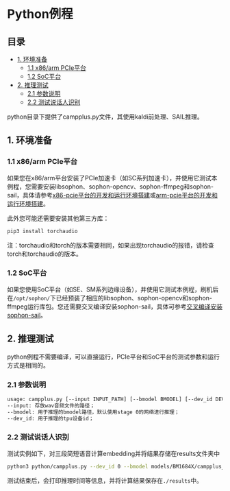 # Python例程

## 目录
- [1. 环境准备](#1-环境准备)
  - [1.1 x86/arm PCIe平台](#11-x86arm-pcie平台)
  - [1.2 SoC平台](#12-soc平台)
- [2. 推理测试](#2-推理测试)
  - [2.1 参数说明](#21-参数说明)
  - [2.2 测试说话人识别](#22-测试说话人识别)

python目录下提供了campplus.py文件，其使用kaldi前处理、SAIL推理。

## 1. 环境准备
### 1.1 x86/arm PCIe平台

如果您在x86/arm平台安装了PCIe加速卡（如SC系列加速卡），并使用它测试本例程，您需要安装libsophon、sophon-opencv、sophon-ffmpeg和sophon-sail，具体请参考[x86-pcie平台的开发和运行环境搭建](../../../docs/Environment_Install_Guide.md#3-x86-pcie平台的开发和运行环境搭建)或[arm-pcie平台的开发和运行环境搭建](../../../docs/Environment_Install_Guide.md#5-arm-pcie平台的开发和运行环境搭建)。

此外您可能还需要安装其他第三方库：
```bash
pip3 install torchaudio
```
注：torchaudio和torch的版本需要相同，如果出现torchaudio的报错，请检查torch和torchaudio的版本。

### 1.2 SoC平台

如果您使用SoC平台（如SE、SM系列边缘设备），并使用它测试本例程，刷机后在`/opt/sophon/`下已经预装了相应的libsophon、sophon-opencv和sophon-ffmpeg运行库包。您还需要交叉编译安装sophon-sail，具体可参考[交叉编译安装sophon-sail](../../../docs/Environment_Install_Guide.md#42-交叉编译安装sophon-sail)。

## 2. 推理测试
python例程不需要编译，可以直接运行，PCIe平台和SoC平台的测试参数和运行方式是相同的。
### 2.1 参数说明
```bash
usage: campplus.py [--input INPUT_PATH] [--bmodel BMODEL] [--dev_id DEV_ID]
--input: 存放wav音频文件的路径；
--bmodel: 用于推理的bmodel路径，默认使用stage 0的网络进行推理；
--dev_id: 用于推理的tpu设备id；
```

### 2.2 测试说话人识别
测试实例如下，对三段简短语音计算embedding并将结果存储在results文件夹中
```bash
python3 python/campplus.py --dev_id 0 --bmodel models/BM1684X/campplus_bm1684x_fp32_1b.bmodel --input datasets/test
```
测试结束后，会打印推理时间等信息，并将计算结果保存在`./results`中。

